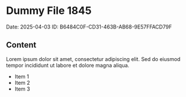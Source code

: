 # Dummy File 1845

Date: 2025-04-03
ID: B6484C0F-CD31-463B-AB68-9E57FFACD79F

## Content

Lorem ipsum dolor sit amet, consectetur adipiscing elit.
Sed do eiusmod tempor incididunt ut labore et dolore magna aliqua.

* Item 1
* Item 2
* Item 3
